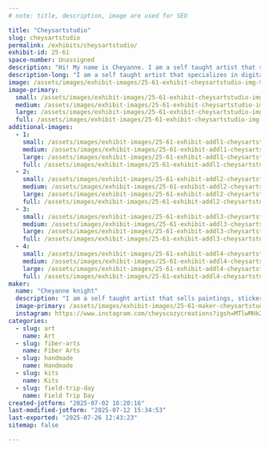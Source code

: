 ```yaml
---
# note: title, description, image are used for SEO

title: "Cheysartstudio"
slug: cheysartstudio
permalink: /exhibits/cheysartstudio/
exhibit-id: 25-61
space-number: Unassigned
description: "Hi! My name is Cheyanne. I am a self taught artist that specializes in digital art and crochet!"
description-long: "I am a self taught artist that specializes in digital art and crochet! I have a wide variety of crochet items ranging from small keychains and toys to Blankets and wearables. I also have a large selection of art work in a variety of forms like sticker, painting, art prints and more!"
image: /assets/images/exhibit-images/25-61-exhibit-cheysartstudio-img-9266-large.jpeg
image-primary: 
  small: /assets/images/exhibit-images/25-61-exhibit-cheysartstudio-img-9266-small.jpeg
  medium: /assets/images/exhibit-images/25-61-exhibit-cheysartstudio-img-9266-medium.jpeg
  large: /assets/images/exhibit-images/25-61-exhibit-cheysartstudio-img-9266-large.jpeg
  full: /assets/images/exhibit-images/25-61-exhibit-cheysartstudio-img-9266-full.jpeg
additional-images: 
  - 1:
    small: /assets/images/exhibit-images/25-61-exhibit-addl1-cheysartstudio-img-8487-small.jpeg
    medium: /assets/images/exhibit-images/25-61-exhibit-addl1-cheysartstudio-img-8487-medium.jpeg
    large: /assets/images/exhibit-images/25-61-exhibit-addl1-cheysartstudio-img-8487-large.jpeg
    full: /assets/images/exhibit-images/25-61-exhibit-addl1-cheysartstudio-img-8487-full.jpeg
  - 2:
    small: /assets/images/exhibit-images/25-61-exhibit-addl2-cheysartstudio-img-9263-small.jpeg
    medium: /assets/images/exhibit-images/25-61-exhibit-addl2-cheysartstudio-img-9263-medium.jpeg
    large: /assets/images/exhibit-images/25-61-exhibit-addl2-cheysartstudio-img-9263-large.jpeg
    full: /assets/images/exhibit-images/25-61-exhibit-addl2-cheysartstudio-img-9263-full.jpeg
  - 3:
    small: /assets/images/exhibit-images/25-61-exhibit-addl3-cheysartstudio-img-8486-small.jpeg
    medium: /assets/images/exhibit-images/25-61-exhibit-addl3-cheysartstudio-img-8486-medium.jpeg
    large: /assets/images/exhibit-images/25-61-exhibit-addl3-cheysartstudio-img-8486-large.jpeg
    full: /assets/images/exhibit-images/25-61-exhibit-addl3-cheysartstudio-img-8486-full.jpeg
  - 4:
    small: /assets/images/exhibit-images/25-61-exhibit-addl4-cheysartstudio-img-8529-small.jpeg
    medium: /assets/images/exhibit-images/25-61-exhibit-addl4-cheysartstudio-img-8529-medium.jpeg
    large: /assets/images/exhibit-images/25-61-exhibit-addl4-cheysartstudio-img-8529-large.jpeg
    full: /assets/images/exhibit-images/25-61-exhibit-addl4-cheysartstudio-img-8529-full.jpeg
maker: 
  name: "Cheyanne knight"
  description: "I am a self taught artist that sells paintings, stickers, art prints and crochet items all hand made and designed by me."
  image-primary: /assets/images/exhibit-images/25-61-maker-cheysartstudio-img-6263-medium.jpeg
  instagram: https://www.instagram.com/cheyscozycreations?igsh=MTlwMHk2cGI4dTUxcA%3D%3D&utm_source=qr
categories: 
  - slug: art
    name: Art
  - slug: fiber-arts
    name: Fiber Arts
  - slug: handmade
    name: Handmade
  - slug: kits
    name: Kits
  - slug: field-trip-day
    name: Field Trip Day
created-jotform: "2025-07-02 16:20:16"
last-modified-jotform: "2025-07-12 15:34:53"
last-exported: "2025-07-26 12:43:23"
sitemap: false

---
```

